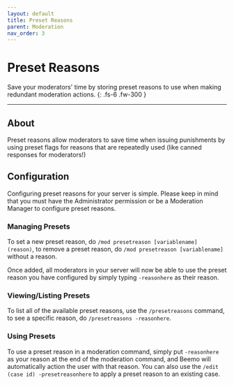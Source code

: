 ```yaml
---
layout: default
title: Preset Reasons
parent: Moderation
nav_order: 3
---
```


# Preset Reasons

Save your moderators' time by storing preset reasons to use when making redundant moderation actions. 
{: .fs-6 .fw-300 }

---

## About
Preset reasons allow moderators to save time when issuing punishments by using preset flags for reasons that are repeatedly used (like canned responses for moderators!)

## Configuration
Configuring preset reasons for your server is simple. Please keep in mind that you must have the Administrator permission or be a Moderation Manager to configure preset reasons. 

### Managing Presets

To set a new preset reason, do `/mod presetreason [variablename] (reason)`, to remove a preset reason, do `/mod presetreason [variablename]` without a reason.

Once added, all moderators in your server will now be able to use the preset reason you have configured by simply typing `-reasonhere` as their reason.

### Viewing/Listing Presets
To list all of the available preset reasons, use the `/presetreasons` command, to see a specific reason, do `/presetreasons -reasonhere`.

### Using Presets

To use a preset reason in a moderation command, simply put `-reasonhere` as your reason at the end of the moderation command, and Beemo will automatically action the user with that reason. You can also use the `/edit (case id) -presetreasonhere` to apply a preset reason to an existing case.

